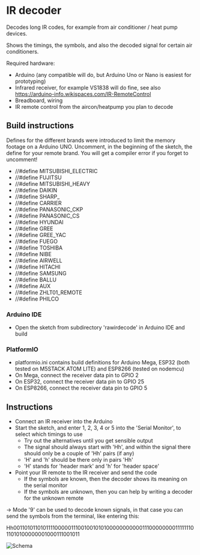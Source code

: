 # IR decoder

Decodes long IR codes, for example from air conditioner / heat pump devices.

Shows the timings, the symbols, and also the decoded signal for certain air conditioners.

Required hardware:
- Arduino (any compatible will do, but Arduino Uno or Nano is easiest for prototyping)
- Infrared receiver, for example VS1838 will do fine, see also https://arduino-info.wikispaces.com/IR-RemoteControl
- Breadboard, wiring
- IR remote control from the aircon/heatpump you plan to decode

## Build instructions
Defines for the different brands were introduced to limit the memory footage on a Arduino UNO.
Uncomment, in the beginning of the sketch, the define for your remote brand.
You will get a compiler error if you forget to uncomment!

* //#define MITSUBISHI_ELECTRIC
* //#define FUJITSU
* //#define MITSUBISHI_HEAVY
* //#define DAIKIN
* //#define SHARP_
* //#define CARRIER
* //#define PANASONIC_CKP
* //#define PANASONIC_CS
* //#define HYUNDAI
* //#define GREE
* //#define GREE_YAC
* //#define FUEGO
* //#define TOSHIBA
* //#define NIBE
* //#define AIRWELL
* //#define HITACHI
* //#define SAMSUNG
* //#define BALLU
* //#define AUX
* //#define ZHLT01_REMOTE
* //#define PHILCO

### Arduino IDE
* Open the sketch from subdirectory 'rawirdecode' in Arduino IDE and build

### PlatformIO
* platformio.ini contains build definitions for Arduino Mega, ESP32 (both tested on M5STACK ATOM LITE) and ESP8266 (tested on nodemcu)
* On Mega, connect the receiver data pin to GPIO 2
* On ESP32, connect the receiver data pin to GPIO 25
* On ESP8266, connect the receiver data pin to GPIO 5

## Instructions

* Connect an IR receiver into the Arduino
* Start the sketch, and enter 1, 2, 3, 4 or 5 into the 'Serial Monitor', to select which timings to use
   * Try out the alternatives until you get sensible output
   * The signal should always start with 'Hh', and within the signal there should only be a couple of 'Hh' pairs (if any)
   * 'H' and 'h' should be there only in pairs 'Hh'
   * 'H' stands for 'header mark' and 'h' for 'header space'
* Point your IR remote to the IR receiver and send the code
   * If the symbols are known, then the decoder shows its meaning on the serial monitor
   * If the symbols are unknown, then you can help by writing a decoder for the unknown remote

-> Mode '9' can be used to decode known signals, in that case you can send the symbols from the terminal, like entering this:

   Hh001101011010111100000111001001010100000000000111000000001111111011010100000001000111001011

![Schema](arduino_irreceiver.png)
